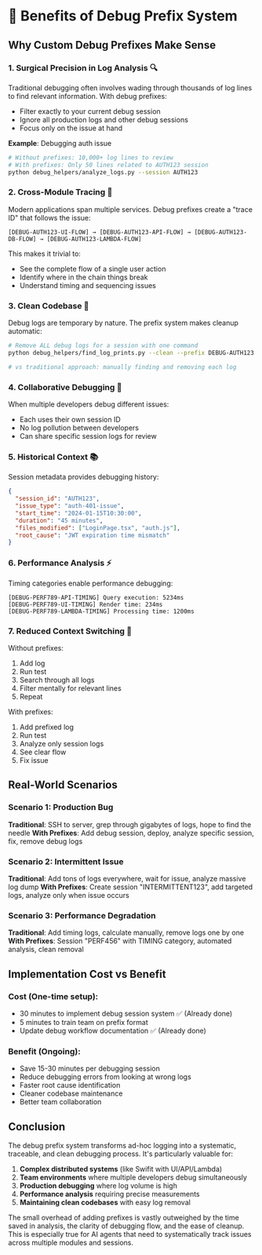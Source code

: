 # 🎯 Benefits of Debug Prefix System

## Why Custom Debug Prefixes Make Sense

### 1. **Surgical Precision in Log Analysis** 🔍
Traditional debugging often involves wading through thousands of log lines to find relevant information. With debug prefixes:
- Filter exactly to your current debug session
- Ignore all production logs and other debug sessions
- Focus only on the issue at hand

**Example**: Debugging auth issue
```bash
# Without prefixes: 10,000+ log lines to review
# With prefixes: Only 50 lines related to AUTH123 session
python debug_helpers/analyze_logs.py --session AUTH123
```

### 2. **Cross-Module Tracing** 🔗
Modern applications span multiple services. Debug prefixes create a "trace ID" that follows the issue:

```
[DEBUG-AUTH123-UI-FLOW] → [DEBUG-AUTH123-API-FLOW] → [DEBUG-AUTH123-DB-FLOW] → [DEBUG-AUTH123-LAMBDA-FLOW]
```

This makes it trivial to:
- See the complete flow of a single user action
- Identify where in the chain things break
- Understand timing and sequencing issues

### 3. **Clean Codebase** 🧹
Debug logs are temporary by nature. The prefix system makes cleanup automatic:

```bash
# Remove ALL debug logs for a session with one command
python debug_helpers/find_log_prints.py --clean --prefix DEBUG-AUTH123

# vs traditional approach: manually finding and removing each log
```

### 4. **Collaborative Debugging** 👥
When multiple developers debug different issues:
- Each uses their own session ID
- No log pollution between developers
- Can share specific session logs for review

### 5. **Historical Context** 📚
Session metadata provides debugging history:
```json
{
  "session_id": "AUTH123",
  "issue_type": "auth-401-issue",
  "start_time": "2024-01-15T10:30:00",
  "duration": "45 minutes",
  "files_modified": ["LoginPage.tsx", "auth.js"],
  "root_cause": "JWT expiration time mismatch"
}
```

### 6. **Performance Analysis** ⚡
Timing categories enable performance debugging:
```
[DEBUG-PERF789-API-TIMING] Query execution: 5234ms
[DEBUG-PERF789-UI-TIMING] Render time: 234ms
[DEBUG-PERF789-LAMBDA-TIMING] Processing time: 1200ms
```

### 7. **Reduced Context Switching** 🧠
Without prefixes:
1. Add log
2. Run test
3. Search through all logs
4. Filter mentally for relevant lines
5. Repeat

With prefixes:
1. Add prefixed log
2. Run test
3. Analyze only session logs
4. See clear flow
5. Fix issue

## Real-World Scenarios

### Scenario 1: Production Bug
**Traditional**: SSH to server, grep through gigabytes of logs, hope to find the needle
**With Prefixes**: Add debug session, deploy, analyze specific session, fix, remove debug logs

### Scenario 2: Intermittent Issue
**Traditional**: Add tons of logs everywhere, wait for issue, analyze massive log dump
**With Prefixes**: Create session "INTERMITTENT123", add targeted logs, analyze only when issue occurs

### Scenario 3: Performance Degradation
**Traditional**: Add timing logs, calculate manually, remove logs one by one
**With Prefixes**: Session "PERF456" with TIMING category, automated analysis, clean removal

## Implementation Cost vs Benefit

### Cost (One-time setup):
- 30 minutes to implement debug session system ✅ (Already done)
- 5 minutes to train team on prefix format
- Update debug workflow documentation ✅ (Already done)

### Benefit (Ongoing):
- Save 15-30 minutes per debugging session
- Reduce debugging errors from looking at wrong logs
- Faster root cause identification
- Cleaner codebase maintenance
- Better team collaboration

## Conclusion

The debug prefix system transforms ad-hoc logging into a systematic, traceable, and clean debugging process. It's particularly valuable for:

1. **Complex distributed systems** (like Swifit with UI/API/Lambda)
2. **Team environments** where multiple developers debug simultaneously  
3. **Production debugging** where log volume is high
4. **Performance analysis** requiring precise measurements
5. **Maintaining clean codebases** with easy log removal

The small overhead of adding prefixes is vastly outweighed by the time saved in analysis, the clarity of debugging flow, and the ease of cleanup. This is especially true for AI agents that need to systematically track issues across multiple modules and sessions.